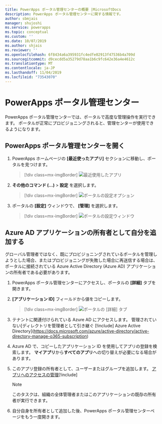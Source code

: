 ```yaml
---
title: PowerApps ポータル管理センターの概要 |MicrosoftDocs
description: PowerApps ポータル管理センターに関する情報です。
author: sbmjais
manager: shujoshi
ms.service: powerapps
ms.topic: conceptual
ms.custom: ''
ms.date: 10/07/2019
ms.author: shjais
ms.reviewer: ''
ms.openlocfilehash: 6f8434a6a395931fc4edfe02913f47536b4a709d
ms.sourcegitcommit: d9cecdd5a35279d78aa1b6c9fc642e36a4e4612c
ms.translationtype: MT
ms.contentlocale: ja-JP
ms.lasthandoff: 11/04/2019
ms.locfileid: "73543070"
---
```

# <a name="powerapps-portals-admin-center"></a>PowerApps ポータル管理センター

PowerApps ポータル管理センターでは、ポータルで高度な管理操作を実行できます。 ポータルが正常にプロビジョニングされると、管理センターが使用できるようになります。

## <a name="open-powerapps-portals-admin-center"></a>PowerApps ポータル管理センターを開く

1. PowerApps ホームページの **[最近使ったアプリ]** セクションに移動し、ポータルを見つけます。

    > [!div class=mx-imgBorder]
    > ![最近使用したアプリ](../media/recent-apps.png "最近使用したアプリ")  

2. **その他のコマンド (...)**  > **設定** を選択します。

    > [!div class=mx-imgBorder]
    > ![ポータルの設定オプション](../media/portal-settings-option.png "ポータルの設定オプション")

3. ポータルの **[設定]** ウィンドウで、 **[管理]** を選択します。

    > [!div class=mx-imgBorder]
    > ![ポータルの設定ウィンドウ](../media/portal-settings-admin.png "ポータルの設定ウィンドウ")

## <a name="add-yourself-as-an-owner-of-the-azure-ad-application"></a>Azure AD アプリケーションの所有者として自分を追加する

グローバル管理者ではなく、既にプロビジョニングされているポータルを管理しようとした場合、またはプロビジョニングが失敗した場合に再送信する場合は、ポータルに接続されている Azure Active Directory (Azure AD) アプリケーションの所有者である必要があります。

1. PowerApps ポータル管理センターにアクセスし、ポータルの **[詳細]** タブを開きます。

2. **[アプリケーション ID]** フィールドから値をコピーします。

    > [!div class=mx-imgBorder]
    > ![ポータルの [詳細] タブ](../media/portal-details-admin.png "ポータルの [詳細] タブ")

3. テナントに関連付けられている Azure AD にアクセスします。 管理されていない[ディレクトリを管理者として引き継ぐ [!include[](../../../includes/proc-more-information.md)] Azure Active Directory](https://docs.microsoft.com/azure/active-directory/active-directory-manage-o365-subscription)

4. Azure AD で、コピーしたアプリケーション ID を使用してアプリの登録を検索します。 **マイアプリ**から**すべてのアプリ**への切り替えが必要になる場合があります。

5. このアプリ登録の所有者として、ユーザーまたはグループを追加します。 [アプリへのアクセスの管理](https://docs.microsoft.com/azure/active-directory/active-directory-managing-access-to-apps)[!include[](../../../includes/proc-more-information.md)]

    > [!Note]
    > このタスクは、組織の全体管理者またはこのアプリケーションの既存の所有者が実行できます。

6. 自分自身を所有者として追加した後、PowerApps ポータル管理センターページをもう一度開きます。